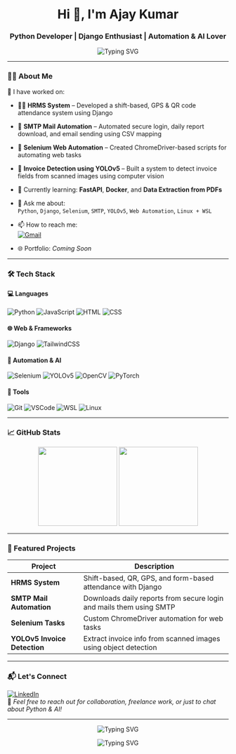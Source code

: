 <h1 align="center">Hi 👋, I'm Ajay Kumar</h1>
<h3 align="center">Python Developer | Django Enthusiast | Automation & AI Lover</h3>

<p align="center">
  <img src="https://readme-typing-svg.demolab.com?font=Fira+Code&duration=2500&pause=1000&color=00B4D8&center=true&vCenter=true&width=435&lines=Python+Developer;Django+Web+Developer;Automation+%7C+AI+%7C+YOLOv5;Always+learning+new+tech" alt="Typing SVG" />
</p>

---

### 👨‍💻 About Me

🔭 I have worked on:

- 🧑‍💼 **HRMS System** – Developed a shift-based, GPS & QR code attendance system using Django  
- 📧 **SMTP Mail Automation** – Automated secure login, daily report download, and email sending using CSV mapping  
- 🤖 **Selenium Web Automation** – Created ChromeDriver-based scripts for automating web tasks  
- 🧾 **Invoice Detection using YOLOv5** – Built a system to detect invoice fields from scanned images using computer vision

- 🌱 Currently learning: **FastAPI**, **Docker**, and **Data Extraction from PDFs**

- 💬 Ask me about:  
  `Python`, `Django`, `Selenium`, `SMTP`, `YOLOv5`, `Web Automation`, `Linux + WSL`

- 📫 How to reach me:  
  [![Gmail](https://img.shields.io/badge/Gmail-D14836?style=flat&logo=gmail&logoColor=white)](mailto:youremail@example.com)

- 🌐 Portfolio: *Coming Soon*

---

### 🛠️ Tech Stack

#### 💻 Languages
![Python](https://img.shields.io/badge/-Python-3776AB?logo=python&logoColor=white)
![JavaScript](https://img.shields.io/badge/-JavaScript-F7DF1E?logo=javascript&logoColor=black)
![HTML](https://img.shields.io/badge/-HTML5-E34F26?logo=html5&logoColor=white)
![CSS](https://img.shields.io/badge/-CSS3-1572B6?logo=css3&logoColor=white)

#### 🌐 Web & Frameworks
![Django](https://img.shields.io/badge/-Django-092E20?logo=django&logoColor=white)
![TailwindCSS](https://img.shields.io/badge/-Tailwind%20CSS-38B2AC?logo=tailwind-css&logoColor=white)

#### 🤖 Automation & AI
![Selenium](https://img.shields.io/badge/-Selenium-43B02A?logo=selenium&logoColor=white)
![YOLOv5](https://img.shields.io/badge/-YOLOv5-red?logo=opencv&logoColor=white)
![OpenCV](https://img.shields.io/badge/-OpenCV-5C3EE8?logo=opencv&logoColor=white)
![PyTorch](https://img.shields.io/badge/-PyTorch-EE4C2C?logo=pytorch&logoColor=white)

#### 💾 Tools
![Git](https://img.shields.io/badge/-Git-F05032?logo=git&logoColor=white)
![VSCode](https://img.shields.io/badge/-VSCode-007ACC?logo=visual-studio-code&logoColor=white)
![WSL](https://img.shields.io/badge/-WSL-2C4A7A?logo=ubuntu&logoColor=white)
![Linux](https://img.shields.io/badge/-Linux-FCC624?logo=linux&logoColor=black)

---

### 📈 GitHub Stats

<p align="center">
  <img src="https://github-readme-stats.vercel.app/api?username=ajayk-88&show_icons=true&theme=tokyonight" height="180">
  <img src="https://github-readme-stats.vercel.app/api/top-langs/?username=ajayk-88&layout=compact&theme=tokyonight" height="180">
</p>

---

### 🧩 Featured Projects

| Project | Description |
|--------|-------------|
| **HRMS System** | Shift-based, QR, GPS, and form-based attendance with Django |
| **SMTP Mail Automation** | Downloads daily reports from secure login and mails them using SMTP |
| **Selenium Tasks** | Custom ChromeDriver automation for web tasks |
| **YOLOv5 Invoice Detection** | Extract invoice info from scanned images using object detection |

---

### 📬 Let's Connect

[![LinkedIn](https://img.shields.io/badge/-LinkedIn-blue?logo=linkedin&logoColor=white)](https://www.linkedin.com/in/ajay-kumar-628212154/)  
💬 *Feel free to reach out for collaboration, freelance work, or just to chat about Python & AI!*

---

<p align="center">
  <img src="https://readme-typing-svg.demolab.com?font=Fira+Code&duration=2500&pause=1000&color=00B4D8&center=true&vCenter=true&width=435&lines=Python+Developer;Django+Web+Developer;Automation+%7C+AI+%7C+YOLOv5;Always+learning+new+tech" alt="Typing SVG" />
</p>

<p align="center">
  <img src="https://readme-typing-svg.demolab.com?font=Fira+Code&duration=2500&pause=1000&color=00B4D8&center=true&vCenter=true&width=435&lines=🙏+Thanks+for+visiting!" alt="Typing SVG" />
</p>





